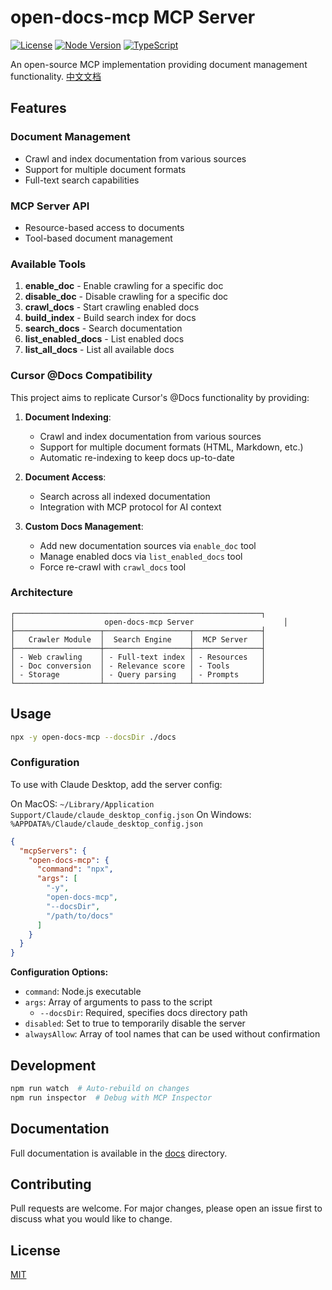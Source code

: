 # open-docs-mcp MCP Server

[![License](https://img.shields.io/badge/license-MIT-blue.svg)](LICENSE)
[![Node Version](https://img.shields.io/badge/node-%3E%3D16.0.0-brightgreen.svg)](package.json)
[![TypeScript](https://img.shields.io/badge/TypeScript-4.9.5-blue.svg)](package.json)

An open-source MCP implementation providing document management functionality.
[中文文档][url-doczh]

## Features

### Document Management
- Crawl and index documentation from various sources
- Support for multiple document formats
- Full-text search capabilities

### MCP Server API
- Resource-based access to documents
- Tool-based document management

### Available Tools
1. **enable_doc** - Enable crawling for a specific doc
2. **disable_doc** - Disable crawling for a specific doc
3. **crawl_docs** - Start crawling enabled docs
4. **build_index** - Build search index for docs
5. **search_docs** - Search documentation
6. **list_enabled_docs** - List enabled docs
7. **list_all_docs** - List all available docs

### Cursor @Docs Compatibility

This project aims to replicate Cursor's @Docs functionality by providing:

1. **Document Indexing**:
   - Crawl and index documentation from various sources
   - Support for multiple document formats (HTML, Markdown, etc.)
   - Automatic re-indexing to keep docs up-to-date

2. **Document Access**:
   - Search across all indexed documentation
   - Integration with MCP protocol for AI context

3. **Custom Docs Management**:
   - Add new documentation sources via `enable_doc` tool
   - Manage enabled docs via `list_enabled_docs` tool
   - Force re-crawl with `crawl_docs` tool

### Architecture
```
┌───────────────────────────────────────────────────────┐
│                    open-docs-mcp Server                    │
├───────────────────┬───────────────────┬───────────────┤
│   Crawler Module  │  Search Engine    │  MCP Server   │
├───────────────────┼───────────────────┼───────────────┤
│ - Web crawling    │ - Full-text index │ - Resources   │
│ - Doc conversion  │ - Relevance score │ - Tools       │
│ - Storage         │ - Query parsing   │ - Prompts     │
└───────────────────┴───────────────────┴───────────────┘
```

## Usage

```bash
npx -y open-docs-mcp --docsDir ./docs
```

### Configuration

To use with Claude Desktop, add the server config:

On MacOS: `~/Library/Application Support/Claude/claude_desktop_config.json`
On Windows: `%APPDATA%/Claude/claude_desktop_config.json`

```json
{
  "mcpServers": {
    "open-docs-mcp": {
      "command": "npx",
      "args": [
        "-y",
        "open-docs-mcp",
        "--docsDir",
        "/path/to/docs"
      ]
    }
  }
}
```

**Configuration Options:**
- `command`: Node.js executable
- `args`: Array of arguments to pass to the script
  - `--docsDir`: Required, specifies docs directory path
- `disabled`: Set to true to temporarily disable the server
- `alwaysAllow`: Array of tool names that can be used without confirmation

## Development

```bash
npm run watch  # Auto-rebuild on changes
npm run inspector  # Debug with MCP Inspector
```

## Documentation
Full documentation is available in the [docs](/docs) directory.

## Contributing
Pull requests are welcome. For major changes, please open an issue first to discuss what you would like to change.

## License
[MIT](LICENSE)

[url-doczh]: README.zh-CN.md
